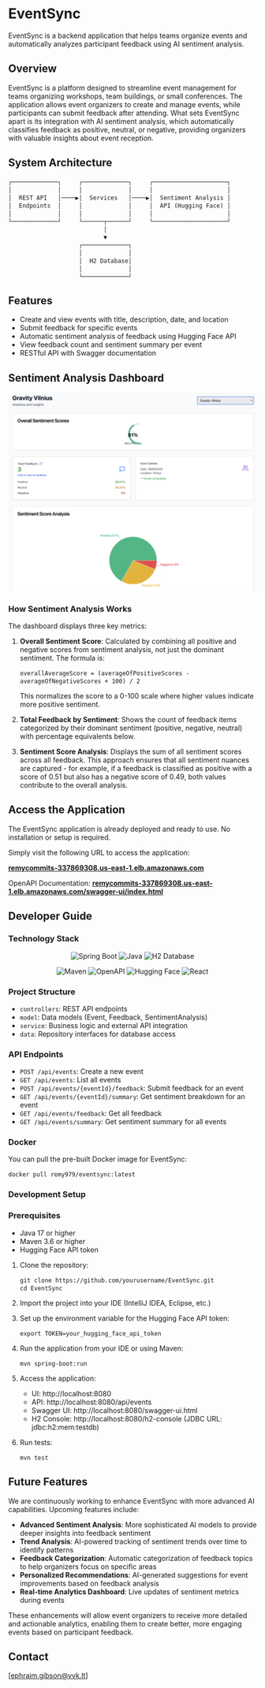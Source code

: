 # EventSync

EventSync is a backend application that helps teams organize events and automatically analyzes participant feedback using AI sentiment analysis.

## Overview

EventSync is a platform designed to streamline event management for teams organizing workshops, team buildings, or small conferences. The application allows event organizers to create and manage events, while participants can submit feedback after attending. What sets EventSync apart is its integration with AI sentiment analysis, which automatically classifies feedback as positive, neutral, or negative, providing organizers with valuable insights about event reception.

## System Architecture

```
┌─────────────┐     ┌─────────────┐     ┌─────────────────────┐
│             │     │             │     │                     │
│  REST API   │────▶│  Services   │────▶│  Sentiment Analysis │
│  Endpoints  │     │             │     │  API (Hugging Face) │
│             │     │             │     │                     │
└─────────────┘     └──────┬──────┘     └─────────────────────┘
                           │
                           ▼
                    ┌─────────────┐
                    │             │
                    │  H2 Database│
                    │             │
                    └─────────────┘
```

## Features

- Create and view events with title, description, date, and location
- Submit feedback for specific events
- Automatic sentiment analysis of feedback using Hugging Face API
- View feedback count and sentiment summary per event
- RESTful API with Swagger documentation

## Sentiment Analysis Dashboard

![Sentiment Analysis Dashboard](images/Screenshot.png)

### How Sentiment Analysis Works

The dashboard displays three key metrics:

1. **Overall Sentiment Score**: Calculated by combining all positive and negative scores from sentiment analysis, not just the dominant sentiment. The formula is:
   ```
   overallAverageScore = (averageOfPositiveScores - averageOfNegativeScores + 100) / 2
   ```
   This normalizes the score to a 0-100 scale where higher values indicate more positive sentiment.

2. **Total Feedback by Sentiment**: Shows the count of feedback items categorized by their dominant sentiment (positive, negative, neutral) with percentage equivalents below.

3. **Sentiment Score Analysis**: Displays the sum of all sentiment scores across all feedback. This approach ensures that all sentiment nuances are captured - for example, if a feedback is classified as positive with a score of 0.51 but also has a negative score of 0.49, both values contribute to the overall analysis.


## Access the Application

The EventSync application is already deployed and ready to use. No installation or setup is required.

Simply visit the following URL to access the application:

**[remycommits-337869308.us-east-1.elb.amazonaws.com](http://remycommits-337869308.us-east-1.elb.amazonaws.com)**

OpenAPI Documentation: **[remycommits-337869308.us-east-1.elb.amazonaws.com/swagger-ui/index.html](http://remycommits-337869308.us-east-1.elb.amazonaws.com/swagger-ui/index.html)**

## Developer Guide

### Technology Stack

<div align="center">
  <p>
    <img src="https://img.shields.io/badge/Spring%20Boot-3.5.0-6DB33F?style=for-the-badge&logo=spring&logoColor=white" alt="Spring Boot" />
    <img src="https://img.shields.io/badge/Java-17-ED8B00?style=for-the-badge&logo=java&logoColor=white" alt="Java" />
    <img src="https://img.shields.io/badge/H2-Database-2496ED?style=for-the-badge&logo=h2-database&logoColor=white" alt="H2 Database" />
  </p>
  <p>
    <img src="https://img.shields.io/badge/Maven-C71A36?style=for-the-badge&logo=apache-maven&logoColor=white" alt="Maven" />
    <img src="https://img.shields.io/badge/OpenAPI-6BA539?style=for-the-badge&logo=openapi-initiative&logoColor=white" alt="OpenAPI" />
    <img src="https://img.shields.io/badge/Hugging%20Face-FF9A00?style=for-the-badge&logo=huggingface&logoColor=white" alt="Hugging Face" />
    <img src="https://img.shields.io/badge/React-61DAFB?style=for-the-badge&logo=react&logoColor=black" alt="React" />
  </p>
</div>

### Project Structure

- `controllers`: REST API endpoints
- `model`: Data models (Event, Feedback, SentimentAnalysis)
- `service`: Business logic and external API integration
- `data`: Repository interfaces for database access

### API Endpoints

- `POST /api/events`: Create a new event
- `GET /api/events`: List all events
- `POST /api/events/{eventId}/feedback`: Submit feedback for an event
- `GET /api/events/{eventId}/summary`: Get sentiment breakdown for an event
- `GET /api/events/feedback`: Get all feedback
- `GET /api/events/summary`: Get sentiment summary for all events


### Docker

You can pull the pre-built Docker image for EventSync:
```
docker pull remy979/eventsync:latest
```

### Development Setup

### Prerequisites

- Java 17 or higher
- Maven 3.6 or higher
- Hugging Face API token


1. Clone the repository:
   ```
   git clone https://github.com/yourusername/EventSync.git
   cd EventSync
   ```

2. Import the project into your IDE (IntelliJ IDEA, Eclipse, etc.)

3. Set up the environment variable for the Hugging Face API token:
   ```
   export TOKEN=your_hugging_face_api_token
   ```

4. Run the application from your IDE or using Maven:
   ```
   mvn spring-boot:run
   ```

5. Access the application:
   - UI: http://localhost:8080
   - API: http://localhost:8080/api/events
   - Swagger UI: http://localhost:8080/swagger-ui.html
   - H2 Console: http://localhost:8080/h2-console (JDBC URL: jdbc:h2:mem:testdb)

6. Run tests:
   ```
   mvn test
   ```


## Future Features

We are continuously working to enhance EventSync with more advanced AI capabilities. Upcoming features include:

- **Advanced Sentiment Analysis**: More sophisticated AI models to provide deeper insights into feedback sentiment
- **Trend Analysis**: AI-powered tracking of sentiment trends over time to identify patterns
- **Feedback Categorization**: Automatic categorization of feedback topics to help organizers focus on specific areas
- **Personalized Recommendations**: AI-generated suggestions for event improvements based on feedback analysis
- **Real-time Analytics Dashboard**: Live updates of sentiment metrics during events

These enhancements will allow event organizers to receive more detailed and actionable analytics, enabling them to create better, more engaging events based on participant feedback.

## Contact

[ephraim.gibson@vvk.lt]

